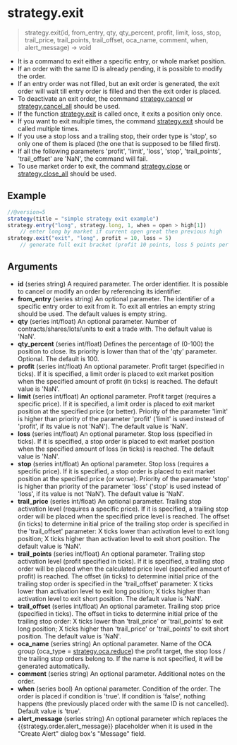 # strategy.exit

> strategy.exit(id, from_entry, qty, qty_percent, profit, limit, loss, stop, trail_price, trail_points, trail_offset, oca_name, comment, when, alert_message) → void

- It is a command to exit either a specific entry, or whole market position. 
- If an order with the same ID is already pending, it is possible to modify the order. 
- If an entry order was not filled, but an exit order is generated, the exit order will wait till entry order is filled and then the exit order is placed. 
- To deactivate an exit order, the command [strategy.cancel](https://www.tradingview.com/pine-script-reference/v5/#fun_strategy{dot}cancel) or [strategy.cancel_all](https://www.tradingview.com/pine-script-reference/v5/#fun_strategy{dot}cancel_all) should be used. 
- If the function [strategy.exit](https://www.tradingview.com/pine-script-reference/v5/#fun_strategy{dot}exit) is called once, it exits a position only once. 
- If you want to exit multiple times, the command [strategy.exit](https://www.tradingview.com/pine-script-reference/v5/#fun_strategy{dot}exit) should be called multiple times. 
- If you use a stop loss and a trailing stop, their order type is 'stop', so only one of them is placed (the one that is supposed to be filled first). 
- If all the following parameters 'profit', 'limit', 'loss', 'stop', 'trail_points', 'trail_offset' are 'NaN', the command will fail. 
- To use market order to exit, the command [strategy.close](https://www.tradingview.com/pine-script-reference/v5/#fun_strategy{dot}close) or [strategy.close_all](https://www.tradingview.com/pine-script-reference/v5/#fun_strategy{dot}close_all) should be used.


## Example

```js
//@version=5
strategy(title = "simple strategy exit example")
strategy.entry("long", strategy.long, 1, when = open > high[1]) 
	// enter long by market if current open great then previous high
strategy.exit("exit", "long", profit = 10, loss = 5) 
	// generate full exit bracket (profit 10 points, loss 5 points per contract) from entry with name "long"
```

## Arguments

- **id** (series string) A required parameter. The order identifier. It is possible to cancel or modify an order by referencing its identifier.
- **from_entry** (series string) An optional parameter. The identifier of a specific entry order to exit from it. To exit all entries an empty string should be used. The default values is empty string.
- **qty** (series int/float) An optional parameter. Number of contracts/shares/lots/units to exit a trade with. The default value is 'NaN'.
- **qty_percent** (series int/float) Defines the percentage of (0-100) the position to close. Its priority is lower than that of the 'qty' parameter. Optional. The default is 100.
- **profit** (series int/float) An optional parameter. Profit target (specified in ticks). If it is specified, a limit order is placed to exit market position when the specified amount of profit (in ticks) is reached. The default value is 'NaN'.
- **limit** (series int/float) An optional parameter. Profit target (requires a specific price). If it is specified, a limit order is placed to exit market position at the specified price (or better). Priority of the parameter 'limit' is higher than priority of the parameter 'profit' ('limit' is used instead of 'profit', if its value is not 'NaN'). The default value is 'NaN'.
- **loss** (series int/float) An optional parameter. Stop loss (specified in ticks). If it is specified, a stop order is placed to exit market position when the specified amount of loss (in ticks) is reached. The default value is 'NaN'.
- **stop** (series int/float) An optional parameter. Stop loss (requires a specific price). If it is specified, a stop order is placed to exit market position at the specified price (or worse). Priority of the parameter 'stop' is higher than priority of the parameter 'loss' ('stop' is used instead of 'loss', if its value is not 'NaN'). The default value is 'NaN'.
- **trail_price** (series int/float) An optional parameter. Trailing stop activation level (requires a specific price). If it is specified, a trailing stop order will be placed when the specified price level is reached. The offset (in ticks) to determine initial price of the trailing stop order is specified in the 'trail_offset' parameter: X ticks lower than activation level to exit long position; X ticks higher than activation level to exit short position. The default value is 'NaN'.
- **trail_points** (series int/float) An optional parameter. Trailing stop activation level (profit specified in ticks). If it is specified, a trailing stop order will be placed when the calculated price level (specified amount of profit) is reached. The offset (in ticks) to determine initial price of the trailing stop order is specified in the 'trail_offset' parameter: X ticks lower than activation level to exit long position; X ticks higher than activation level to exit short position. The default value is 'NaN'.
- **trail_offset** (series int/float) An optional parameter. Trailing stop price (specified in ticks). The offset in ticks to determine initial price of the trailing stop order: X ticks lower than 'trail_price' or 'trail_points' to exit long position; X ticks higher than 'trail_price' or 'trail_points' to exit short position. The default value is 'NaN'.
- **oca_name** (series string) An optional parameter. Name of the OCA group (oca_type = [strategy.oca.reduce](https://www.tradingview.com/pine-script-reference/v5/#var_strategy{dot}oca{dot}reduce)) the profit target, the stop loss / the trailing stop orders belong to. If the name is not specified, it will be generated automatically.
- **comment** (series string) An optional parameter. Additional notes on the order.
- **when** (series bool) An optional parameter. Condition of the order. The order is placed if condition is 'true'. If condition is 'false', nothing happens (the previously placed order with the same ID is not cancelled). Default value is 'true'.
- **alert_message** (series string) An optional parameter which replaces the {{strategy.order.alert_message}} placeholder when it is used in the "Create Alert" dialog box's "Message" field.